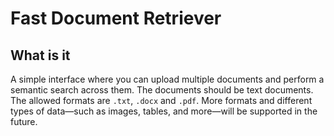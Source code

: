 # Fast Document Retriever

## What is it

A simple interface where you can upload multiple documents and perform a semantic search across them. The documents should be text documents. The allowed formats are `.txt`, `.docx` and `.pdf`. More formats and different types of data—such as images, tables, and more—will be supported in the future.